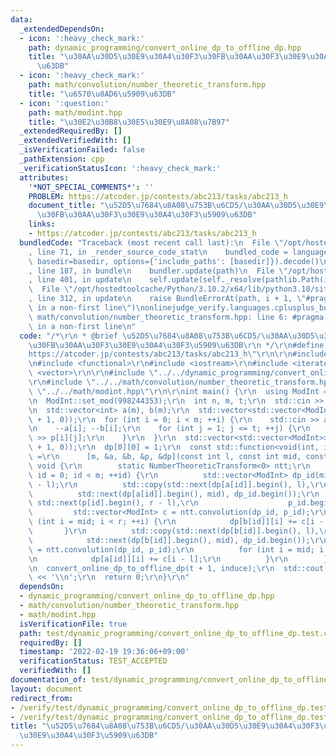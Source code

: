 ```yaml
---
data:
  _extendedDependsOn:
  - icon: ':heavy_check_mark:'
    path: dynamic_programming/convert_online_dp_to_offline_dp.hpp
    title: "\u30AA\u30D5\u30E9\u30A4\u30F3\u30FB\u30AA\u30F3\u30E9\u30A4\u30F3\u5909\
      \u63DB"
  - icon: ':heavy_check_mark:'
    path: math/convolution/number_theoretic_transform.hpp
    title: "\u6570\u8AD6\u5909\u63DB"
  - icon: ':question:'
    path: math/modint.hpp
    title: "\u30E2\u30B8\u30E5\u30E9\u8A08\u7B97"
  _extendedRequiredBy: []
  _extendedVerifiedWith: []
  _isVerificationFailed: false
  _pathExtension: cpp
  _verificationStatusIcon: ':heavy_check_mark:'
  attributes:
    '*NOT_SPECIAL_COMMENTS*': ''
    PROBLEM: https://atcoder.jp/contests/abc213/tasks/abc213_h
    document_title: "\u52D5\u7684\u8A08\u753B\u6CD5/\u30AA\u30D5\u30E9\u30A4\u30F3\
      \u30FB\u30AA\u30F3\u30E9\u30A4\u30F3\u5909\u63DB"
    links:
    - https://atcoder.jp/contests/abc213/tasks/abc213_h
  bundledCode: "Traceback (most recent call last):\n  File \"/opt/hostedtoolcache/Python/3.10.2/x64/lib/python3.10/site-packages/onlinejudge_verify/documentation/build.py\"\
    , line 71, in _render_source_code_stat\n    bundled_code = language.bundle(stat.path,\
    \ basedir=basedir, options={'include_paths': [basedir]}).decode()\n  File \"/opt/hostedtoolcache/Python/3.10.2/x64/lib/python3.10/site-packages/onlinejudge_verify/languages/cplusplus.py\"\
    , line 187, in bundle\n    bundler.update(path)\n  File \"/opt/hostedtoolcache/Python/3.10.2/x64/lib/python3.10/site-packages/onlinejudge_verify/languages/cplusplus_bundle.py\"\
    , line 401, in update\n    self.update(self._resolve(pathlib.Path(included), included_from=path))\n\
    \  File \"/opt/hostedtoolcache/Python/3.10.2/x64/lib/python3.10/site-packages/onlinejudge_verify/languages/cplusplus_bundle.py\"\
    , line 312, in update\n    raise BundleErrorAt(path, i + 1, \"#pragma once found\
    \ in a non-first line\")\nonlinejudge_verify.languages.cplusplus_bundle.BundleErrorAt:\
    \ math/convolution/number_theoretic_transform.hpp: line 6: #pragma once found\
    \ in a non-first line\n"
  code: "/*\r\n * @brief \u52D5\u7684\u8A08\u753B\u6CD5/\u30AA\u30D5\u30E9\u30A4\u30F3\
    \u30FB\u30AA\u30F3\u30E9\u30A4\u30F3\u5909\u63DB\r\n */\r\n#define PROBLEM \"\
    https://atcoder.jp/contests/abc213/tasks/abc213_h\"\r\n\r\n#include <algorithm>\r\
    \n#include <functional>\r\n#include <iostream>\r\n#include <iterator>\r\n#include\
    \ <vector>\r\n\r\n#include \"../../dynamic_programming/convert_online_dp_to_offline_dp.hpp\"\
    \r\n#include \"../../math/convolution/number_theoretic_transform.hpp\"\r\n#include\
    \ \"../../math/modint.hpp\"\r\n\r\nint main() {\r\n  using ModInt = MInt<0>;\r\
    \n  ModInt::set_mod(998244353);\r\n  int n, m, t;\r\n  std::cin >> n >> m >> t;\r\
    \n  std::vector<int> a(m), b(m);\r\n  std::vector<std::vector<ModInt>> p(m, std::vector<ModInt>(t\
    \ + 1, 0));\r\n  for (int i = 0; i < m; ++i) {\r\n    std::cin >> a[i] >> b[i];\r\
    \n    --a[i]; --b[i];\r\n    for (int j = 1; j <= t; ++j) {\r\n      std::cin\
    \ >> p[i][j];\r\n    }\r\n  }\r\n  std::vector<std::vector<ModInt>> dp(n, std::vector<ModInt>(t\
    \ + 1, 0));\r\n  dp[0][0] = 1;\r\n  const std::function<void(int, int, int)> induce\
    \ =\r\n      [m, &a, &b, &p, &dp](const int l, const int mid, const int r) ->\
    \ void {\r\n        static NumberTheoreticTransform<0> ntt;\r\n        for (int\
    \ id = 0; id < m; ++id) {\r\n          std::vector<ModInt> dp_id(mid - l), p_id(r\
    \ - l);\r\n          std::copy(std::next(dp[a[id]].begin(), l),\r\n          \
    \          std::next(dp[a[id]].begin(), mid), dp_id.begin());\r\n          std::copy(p[id].begin(),\
    \ std::next(p[id].begin(), r - l),\r\n                    p_id.begin());\r\n \
    \         std::vector<ModInt> c = ntt.convolution(dp_id, p_id);\r\n          for\
    \ (int i = mid; i < r; ++i) {\r\n            dp[b[id]][i] += c[i - l];\r\n   \
    \       }\r\n          std::copy(std::next(dp[b[id]].begin(), l),\r\n        \
    \            std::next(dp[b[id]].begin(), mid), dp_id.begin());\r\n          c\
    \ = ntt.convolution(dp_id, p_id);\r\n          for (int i = mid; i < r; ++i) {\r\
    \n            dp[a[id]][i] += c[i - l];\r\n          }\r\n        }\r\n      };\r\
    \n  convert_online_dp_to_offline_dp(t + 1, induce);\r\n  std::cout << dp[0][t]\
    \ << '\\n';\r\n  return 0;\r\n}\r\n"
  dependsOn:
  - dynamic_programming/convert_online_dp_to_offline_dp.hpp
  - math/convolution/number_theoretic_transform.hpp
  - math/modint.hpp
  isVerificationFile: true
  path: test/dynamic_programming/convert_online_dp_to_offline_dp.test.cpp
  requiredBy: []
  timestamp: '2022-02-19 19:36:06+09:00'
  verificationStatus: TEST_ACCEPTED
  verifiedWith: []
documentation_of: test/dynamic_programming/convert_online_dp_to_offline_dp.test.cpp
layout: document
redirect_from:
- /verify/test/dynamic_programming/convert_online_dp_to_offline_dp.test.cpp
- /verify/test/dynamic_programming/convert_online_dp_to_offline_dp.test.cpp.html
title: "\u52D5\u7684\u8A08\u753B\u6CD5/\u30AA\u30D5\u30E9\u30A4\u30F3\u30FB\u30AA\u30F3\
  \u30E9\u30A4\u30F3\u5909\u63DB"
---
```

